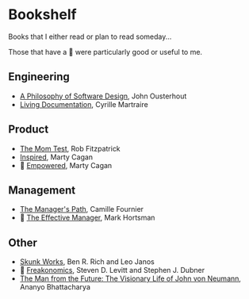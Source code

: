 # Bookshelf

Books that I either read or plan to read someday...

Those that have a 💙 were particularly good or useful to me.

## Engineering

- [A Philosophy of Software Design](https://www.amazon.com/dp/173210221X), John Ousterhout
- [Living Documentation](https://www.amazon.com/dp/0134689321), Cyrille Martraire

## Product

- [The Mom Test](https://www.amazon.com/dp/1492180742), Rob Fitzpatrick
- [Inspired](https://www.amazon.com/dp/B077NRB36N), Marty Cagan
- 💙 [Empowered](https://www.amazon.com/dp/B08LPKRD5L/), Marty Cagan

## Management

- [The Manager's Path](https://www.amazon.com/dp/1491973897), Camille Fournier
- 💙 [The Effective Manager](https://www.amazon.com/dp/1394181612), Mark Hortsman

## Other

- [Skunk Works](https://www.amazon.com/dp/0751515035), Ben R. Rich and Leo Janos
- 💙 [Freakonomics](https://www.amazon.com/dp/0061956279/),  Steven D. Levitt and Stephen J. Dubner
- [The Man from the Future: The Visionary Life of John von Neumann](https://www.amazon.fr/dp/024139886X), Ananyo Bhattacharya